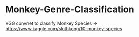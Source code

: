 # Monkey-Genre-Classification
VGG convnet to classify Monkey Species -> https://www.kaggle.com/slothkong/10-monkey-species

